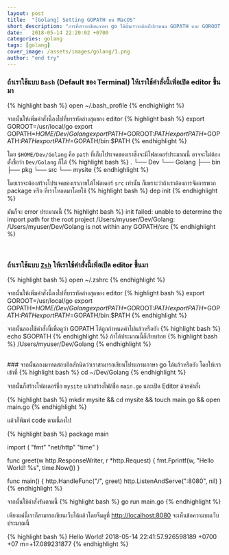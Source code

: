 ```yaml
---
layout: post
title:  "[Golang] Setting GOPATH บน MacOS"
short_description: "การที่เราจะเขียนภาษา go ได้นั้นเราจะต้องไปกำหนด GOPATH และ GOROOT ว่าเราจะเก็บโปรเจคของเราไว้ที่ไหน"
date:   2018-05-14 22:20:02 +0700
categories: golang
tags: [golang]
cover_image: /assets/images/golang/1.png
author: "end try"
---
```


### ถ้าเราใช้แบบ `Bash` (Default ของ Terminal) ให้เราใช้คำสั่งนี้เพิ่อเปิด editor ขึ้นมา

{% highlight bash %}
open ~/.bash_profile
{% endhighlight %}

จากนั้นให้เพิ่มคำสั่งนี้ลงไปที่บรรทัดล่างสุดของ editor
{% highlight bash %}
export GOROOT=/usr/local/go
export GOPATH=$HOME/Dev/Golang
export PATH=$GOROOT:$PATH
export PATH=$GOPATH:$PATH
export PATH=$GOPATH/bin:$PATH
{% endhighlight %}

โดย `$HOME/Dev/Golang` คือ `path` ที่เก็บโปรเจคของเราซึ่งจะมีโฟลเดอร์ประมาณนี้ อาจจะไม่ต้องตั้งชื่อว่า `Dev/Golang` ก็ได้
{% highlight bash %}
.
└── Dev
    └── Golang
        ├── bin
        ├── pkg
        └── src
            └── mysite
{% endhighlight %}

โดยเราจะต้องสร้างโปรเจคของเราภายใต้โฟลเดอร์ `src` เท่านั้น ก็เพราะว่าถ้าเราต้องการจัดการพวก package หรือ ที่เราโหลดมาโดยใช้
{% highlight bash %}
dep init
{% endhighlight %}

มันก็จะ error ประมาณนี้
{% highlight bash %}
init failed: unable to determine the import path for the root project /Users/myuser/Dev/Golang: /Users/myuser/Dev/Golang is not within any GOPATH/src
{% endhighlight %}

<br/>

### ถ้าเราใช้แบบ [`Zsh`](http://ohmyz.sh/) ให้เราใช้คำสั่งนี้เพิ่อเปิด editor ขึ้นมา
{% highlight bash %}
open ~/.zshrc
{% endhighlight %}

จากนั้นให้เพิ่มคำสั่งนี้ลงไปที่บรรทัดล่างสุดของ editor
{% highlight bash %}
export GOROOT=/usr/local/go
export GOPATH=$HOME/Dev/Golang
export PATH=$GOROOT:$PATH
export PATH=$GOPATH:$PATH
export PATH=$GOPATH/bin:$PATH
{% endhighlight %}

จากนั้นลองใช้คำสั่งนี้เพื่อดูว่า GOPATH ได้ถูกกำหนดค่าไปแล้วหรือยัง
{% highlight bash %}
echo $GOPATH
{% endhighlight %}
ถ้าได้ประมาณนี้ก็เรียบร้อย
{% highlight bash %}
/Users/myuser/Dev/Golang
{% endhighlight %}

<br/>
### จากนั้นลองมาทดสอบอีกสักนิดว่าเราสามารถเขียนโปรแกรมภาษา go ได้แล้วหรือยัง โดยให้เราเข้าที่
{% highlight bash %}
cd ~/Dev/Golang
{% endhighlight %}

จากนั้นก็สร้างโฟลเดอร์ชื่อ `mysite` แล้วสร้างไฟล์ชื่อ `main.go` และเปิด Editor ด้วยคำสั่ง

{% highlight bash %}
mkdir mysite && cd mysite && touch main.go && open main.go
{% endhighlight %}

แล้วก็พิมพ์ code ตามนี้ลงไป

{% highlight bash %}
package main

import (
	"fmt"
	"net/http"
	"time"
)

func greet(w http.ResponseWriter, r *http.Request) {
	fmt.Fprintf(w, "Hello World! %s", time.Now())
}

func main() {
	http.HandleFunc("/", greet)
	http.ListenAndServe(":8080", nil)
}
{% endhighlight %}

จากนั้นใช้คำสั่งรันตามนี้
{% highlight bash %}
go run main.go
{% endhighlight %}

เพียงแค่นี้เราก็สามารถเขียนเว็บได้แล้วโดยจิ้มดูที่ [http://localhost:8080](http://localhost:8080/) จะเห็นข้อความบนเว็บประมาณนี้

{% highlight bash %}
Hello World! 2018-05-14 22:41:57.926598189 +0700 +07 m=+17.089231877
{% endhighlight %}

